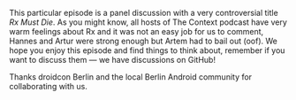 This particular episode is a panel discussion with a very controversial title _Rx Must Die_. As you might know, all hosts of The Context podcast have very warm feelings about Rx and it was not an easy job for us to comment, Hannes and Artur were strong enough but Artem had to bail out (oof). We hope you enjoy this episode and find things to think about, remember if you want to discuss them — we have discussions on GitHub!

Thanks droidcon Berlin and the local Berlin Android community for collaborating with us.
